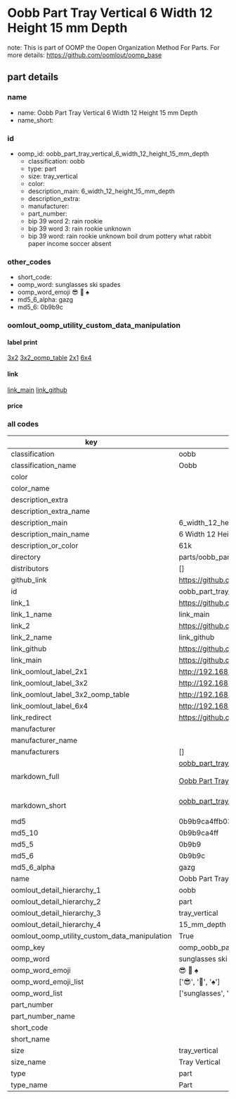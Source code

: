 # Oobb Part Tray Vertical 6 Width 12 Height 15 mm Depth  

note: This is part of OOMP the Oopen Organization Method For Parts. For more details: https://github.com/oomlout/oomp_base

##  part details
  







### name
* name: Oobb Part Tray Vertical 6 Width 12 Height 15 mm Depth
* name_short: 
### id
* oomp_id: oobb_part_tray_vertical_6_width_12_height_15_mm_depth
  * classification: oobb
  * type: part
  * size: tray_vertical
  * color: 
  * description_main: 6_width_12_height_15_mm_depth
  * description_extra: 
  * manufacturer: 
  * part_number: 
  * bip 39 word 2: rain rookie
  * bip 39 word 3: rain rookie unknown
  * bip 39 word: rain rookie unknown boil drum pottery what rabbit paper income soccer absent

### other_codes
* short_code: 
* oomp_word: sunglasses ski spades
* oomp_word_emoji :sunglasses: :ski: :spades:
* md5_6_alpha: gazg
* md5_6: 0b9b9c






### oomlout_oomp_utility_custom_data_manipulation
#### label print
[3x2](http://192.168.1.245:1112/?label=oomp%20gazg)
[3x2_oomp_table](http://192.168.1.108:1112/?label=oomp%20gazg)
[2x1](http://192.168.1.242:1112/?label=oomp%20gazg)
[6x4](http://192.168.1.55:1112/?label=oomp%20gazg)    

#### link

[link_main](https://github.com/oomlout/oomlout_oomp_version_1_messy/tree/main/parts/oobb_part_tray_vertical_6_width_12_height_15_mm_depth) [link_github](https://github.com/oomlout/oomlout_oomp_version_1_messy/tree/main/parts/oobb_part_tray_vertical_6_width_12_height_15_mm_depth)                             

#### price







### all codes 
| key | value |  
| --- | --- |  
| classification | oobb |  
| classification_name | Oobb |  
| color |  |  
| color_name |  |  
| description_extra |  |  
| description_extra_name |  |  
| description_main | 6_width_12_height_15_mm_depth |  
| description_main_name | 6 Width 12 Height 15 mm Depth |  
| description_or_color | 61k |  
| directory | parts/oobb_part_tray_vertical_6_width_12_height_15_mm_depth |  
| distributors | [] |  
| github_link | https://github.com/oomlout/oomlout_oomp_part_src/tree/main/parts/oobb_part_tray_vertical_6_width_12_height_15_mm_depth |  
| id | oobb_part_tray_vertical_6_width_12_height_15_mm_depth |  
| link_1 | https://github.com/oomlout/oomlout_oomp_version_1_messy/tree/main/parts/oobb_part_tray_vertical_6_width_12_height_15_mm_depth |  
| link_1_name | link_main |  
| link_2 | https://github.com/oomlout/oomlout_oomp_version_1_messy/tree/main/parts/oobb_part_tray_vertical_6_width_12_height_15_mm_depth |  
| link_2_name | link_github |  
| link_github | https://github.com/oomlout/oomlout_oomp_version_1_messy/tree/main/parts/oobb_part_tray_vertical_6_width_12_height_15_mm_depth |  
| link_main | https://github.com/oomlout/oomlout_oomp_version_1_messy/tree/main/parts/oobb_part_tray_vertical_6_width_12_height_15_mm_depth |  
| link_oomlout_label_2x1 | http://192.168.1.242:1112/?label=oomp%20gazg |  
| link_oomlout_label_3x2 | http://192.168.1.245:1112/?label=oomp%20gazg |  
| link_oomlout_label_3x2_oomp_table | http://192.168.1.108:1112/?label=oomp%20gazg |  
| link_oomlout_label_6x4 | http://192.168.1.55:1112/?label=oomp%20gazg |  
| link_redirect | https://github.com/oomlout/oomlout_oomp_version_1_messy/tree/main/parts/oobb_part_tray_vertical_6_width_12_height_15_mm_depth |  
| manufacturer |  |  
| manufacturer_name |  |  
| manufacturers | [] |  
| markdown_full | [oobb_part_tray_vertical_6_width_12_height_15_mm_depth](none)<br>[](none)<br>[Oobb Part Tray Vertical 6 Width 12 Height 15 Mm Depth](none)<br><br> |  
| markdown_short | [oobb_part_tray_vertical_6_width_12_height_15_mm_depth](none)<br><br> |  
| md5 | 0b9b9ca4ffb03f3aa3a1c191dbeef588 |  
| md5_10 | 0b9b9ca4ff |  
| md5_5 | 0b9b9 |  
| md5_6 | 0b9b9c |  
| md5_6_alpha | gazg |  
| name | Oobb Part Tray Vertical 6 Width 12 Height 15 mm Depth |  
| oomlout_detail_hierarchy_1 | oobb |  
| oomlout_detail_hierarchy_2 | part |  
| oomlout_detail_hierarchy_3 | tray_vertical |  
| oomlout_detail_hierarchy_4 | 15_mm_depth |  
| oomlout_oomp_utility_custom_data_manipulation | True |  
| oomp_key | oomp_oobb_part_tray_vertical_6_width_12_height_15_mm_depth |  
| oomp_word | sunglasses ski spades |  
| oomp_word_emoji | :sunglasses: :ski: :spades: |  
| oomp_word_emoji_list | [':sunglasses:', ':ski:', ':spades:'] |  
| oomp_word_list | ['sunglasses', 'ski', 'spades'] |  
| part_number |  |  
| part_number_name |  |  
| short_code |  |  
| short_name |  |  
| size | tray_vertical |  
| size_name | Tray Vertical |  
| type | part |  
| type_name | Part |  
